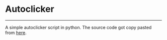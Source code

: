 # Autoclicker
---
A simple autoclicker script in python.
The source code got copy pasted from [here](https://nitratine.net/blog/post/python-auto-clicker/).
